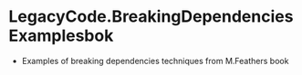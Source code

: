 # LegacyCode.BreakingDependenciesExamplesbok
  * Examples of breaking dependencies techniques from M.Feathers book

